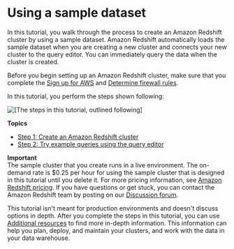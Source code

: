 # Using a sample dataset<a name="sample-data-load"></a>

In this tutorial, you walk through the process to create an Amazon Redshift cluster by using a sample dataset\. Amazon Redshift automatically loads the sample dataset when you are creating a new cluster and connects your new cluster to the query editor\. You can immediately query the data when the cluster is created\.

Before you begin setting up an Amazon Redshift cluster, make sure that you complete the [Sign up for AWS](getting-started.md#rs-gsg-prereq-signup) and [Determine firewall rules](getting-started.md#rs-gsg-prereq-firewall-rules)\.

In this tutorial, you perform the steps shown following: 

![\[The steps in this tutorial, outlined following\]](http://docs.aws.amazon.com/redshift/latest/gsg/images/getting-started-sample-data.png)

**Topics**
+ [Step 1: Create an Amazon Redshift cluster](rs-gsg-sample-data-load-create-cluster.md)
+ [Step 2: Try example queries using the query editor](rs-gsg-sample-data-load-query.md)

**Important**  
The sample cluster that you create runs in a live environment\. The on\-demand rate is $0\.25 per hour for using the sample cluster that is designed in this tutorial until you delete it\. For more pricing information, see [Amazon Redshift pricing](https://aws.amazon.com/redshift/pricing/)\. If you have questions or get stuck, you can contact the Amazon Redshift team by posting on our [Discussion forum](https://forums.aws.amazon.com/forum.jspa?forumID=155)\.

This tutorial isn't meant for production environments and doesn't discuss options in depth\. After you complete the steps in this tutorial, you can use [Additional resources](additional-resources.md) to find more in\-depth information\. This information can help you plan, deploy, and maintain your clusters, and work with the data in your data warehouse\. 
